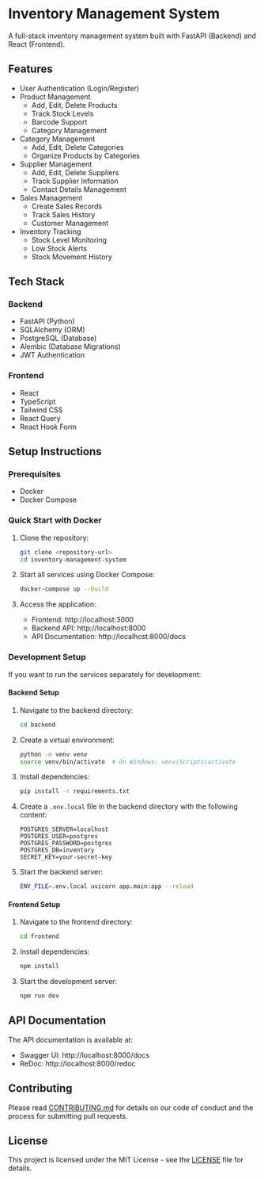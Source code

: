 # Inventory Management System

A full-stack inventory management system built with FastAPI (Backend) and React (Frontend).

## Features

- User Authentication (Login/Register)
- Product Management
  - Add, Edit, Delete Products
  - Track Stock Levels
  - Barcode Support
  - Category Management
- Category Management
  - Add, Edit, Delete Categories
  - Organize Products by Categories
- Supplier Management
  - Add, Edit, Delete Suppliers
  - Track Supplier Information
  - Contact Details Management
- Sales Management
  - Create Sales Records
  - Track Sales History
  - Customer Management
- Inventory Tracking
  - Stock Level Monitoring
  - Low Stock Alerts
  - Stock Movement History

## Tech Stack

### Backend

- FastAPI (Python)
- SQLAlchemy (ORM)
- PostgreSQL (Database)
- Alembic (Database Migrations)
- JWT Authentication

### Frontend

- React
- TypeScript
- Tailwind CSS
- React Query
- React Hook Form

## Setup Instructions

### Prerequisites

- Docker
- Docker Compose

### Quick Start with Docker

1. Clone the repository:

   ```bash
   git clone <repository-url>
   cd inventory-management-system
   ```

2. Start all services using Docker Compose:

   ```bash
   docker-compose up --build
   ```

3. Access the application:
   - Frontend: http://localhost:3000
   - Backend API: http://localhost:8000
   - API Documentation: http://localhost:8000/docs

### Development Setup

If you want to run the services separately for development:

#### Backend Setup

1. Navigate to the backend directory:

   ```bash
   cd backend
   ```

2. Create a virtual environment:

   ```bash
   python -m venv venv
   source venv/bin/activate  # On Windows: venv\Scripts\activate
   ```

3. Install dependencies:

   ```bash
   pip install -r requirements.txt
   ```

4. Create a `.env.local` file in the backend directory with the following content:

   ```
   POSTGRES_SERVER=localhost
   POSTGRES_USER=postgres
   POSTGRES_PASSWORD=postgres
   POSTGRES_DB=inventory
   SECRET_KEY=your-secret-key
   ```

5. Start the backend server:
   ```bash
   ENV_FILE=.env.local uvicorn app.main:app --reload
   ```

#### Frontend Setup

1. Navigate to the frontend directory:

   ```bash
   cd frontend
   ```

2. Install dependencies:

   ```bash
   npm install
   ```

3. Start the development server:

   ```bash
   npm run dev
   ```

## API Documentation

The API documentation is available at:

- Swagger UI: http://localhost:8000/docs
- ReDoc: http://localhost:8000/redoc

## Contributing

Please read [CONTRIBUTING.md](CONTRIBUTING.md) for details on our code of conduct and the process for submitting pull requests.

## License

This project is licensed under the MIT License - see the [LICENSE](LICENSE) file for details.
